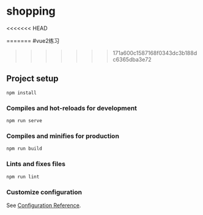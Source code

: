 # shopping
<<<<<<< HEAD
<!-- vue2练习 -->
=======
#vue2练习

>>>>>>> 171a600c1587168f0343dc3b188dc6365dba3e72
## Project setup
```
npm install
```

### Compiles and hot-reloads for development
```
npm run serve
```

### Compiles and minifies for production
```
npm run build
```

### Lints and fixes files
```
npm run lint
```

### Customize configuration
See [Configuration Reference](https://cli.vuejs.org/config/).
